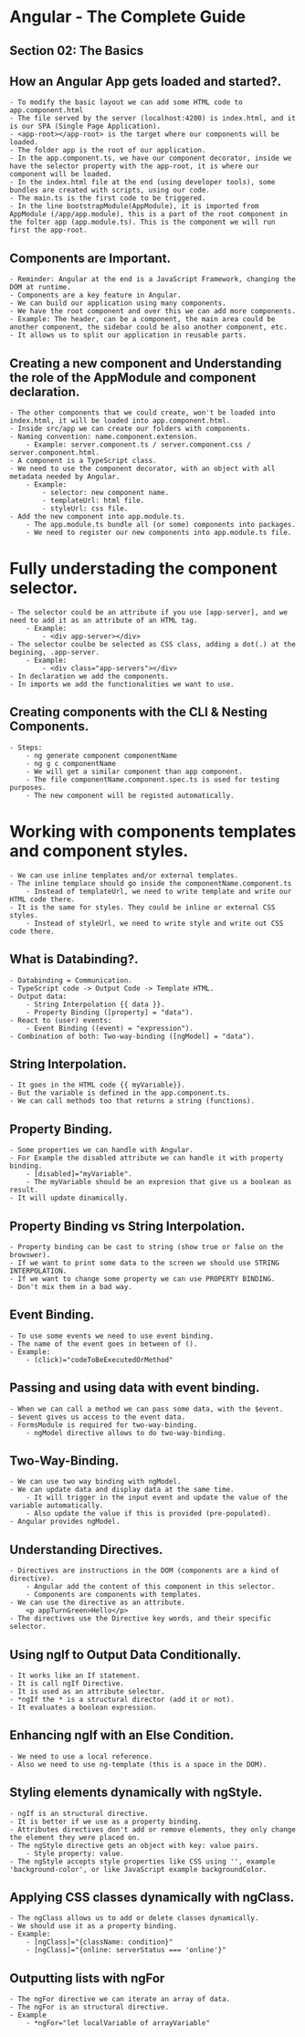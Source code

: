 # Angular - The Complete Guide

## Section 02: The Basics

## How an Angular App gets loaded and started?.

    - To modify the basic layout we can add some HTML code to app.component.html
    - The file served by the server (localhost:4200) is index.html, and it is our SPA (Single Page Application).
    - <app-root></app-root> is the target where our components will be loaded.
    - The folder app is the root of our application.
    - In the app.component.ts, we have our component decorator, inside we have the selector property with the app-root, it is where our component will be loaded.
    - In the index.html file at the end (using developer tools), some bundles are created with scripts, using our code.
    - The main.ts is the first code to be triggered.
    - In the line bootstrapModule(AppModule), it is imported from AppModule (/app/app.module), this is a part of the root component in the folter app (app.module.ts). This is the component we will run first the app-root.

## Components are Important.

    - Reminder: Angular at the end is a JavaScript Framework, changing the DOM at runtime.
    - Components are a key feature in Angular.
    - We can build our application using many components.
    - We have the root component and over this we can add more components.
    - Example: The header, can be a component, the main area could be another component, the sidebar could be also another component, etc.
    - It allows us to split our application in reusable parts.

## Creating a new component and Understanding the role of the AppModule and component declaration.

    - The other components that we could create, won't be loaded into index.html, it will be loaded into app.component.html.
    - Inside src/app we can create our folders with components.
    - Naming convention: name.component.extension.
        - Example: server.component.ts / server.component.css / server.component.html.
    - A component is a TypeScript class.
    - We need to use the component decorator, with an object with all metadata needed by Angular.
        - Example:
            - selector: new component name.
            - templateUrl: html file.
            - styleUrl: css file.
    - Add the new component into app.module.ts.
        - The app.module.ts bundle all (or some) components into packages.
        - We need to register our new components into app.module.ts file.

# Fully understading the component selector.

    - The selector could be an attribute if you use [app-server], and we need to add it as an attribute of an HTML tag.
        - Example:
            - <div app-server></div>
    - The selector coulbe be selected as CSS class, adding a dot(.) at the begining, .app-server.
        - Example:
            - <div class="app-servers"></div>
    - In declaration we add the components.
    - In imports we add the functionalities we want to use.

## Creating components with the CLI & Nesting Components.

    - Steps:
        - ng generate component componentName
        - ng g c componentName
        - We will get a similar component than app component.
        - The file componentName.component.spec.ts is used for testing purposes.
        - The new component will be registed automatically.

# Working with components templates and component styles.

    - We can use inline templates and/or external templates.
    - The inline templace should go inside the componentName.component.ts
        - Instead of templateUrl, we need to write template and write our HTML code there.
    - It is the same for styles. They could be inline or external CSS styles.
        - Instead of styleUrl, we need to write style and write out CSS code there.

## What is Databinding?.

    - Databinding = Communication.
    - TypeScript code -> Output Code -> Template HTML.
    - Output data:
        - String Interpolation {{ data }}.
        - Property Binding ([property] = "data").
    - React to (user) events:
        - Event Binding ((event) = "expression").
    - Combination of both: Two-way-binding ([ngModel] = "data").

## String Interpolation.

    - It goes in the HTML code {{ myVariable}}.
    - But the variable is defined in the app.component.ts.
    - We can call methods too that returns a string (functions).

## Property Binding.

    - Some properties we can handle with Angular.
    - For Example the disabled attribute we can handle it with property binding.
        - [disabled]="myVariable".
        - The myVariable should be an expresion that give us a boolean as result.
    - It will update dinamically.

## Property Binding vs String Interpolation.

    - Property binding can be cast to string (show true or false on the browswer).
    - If we want to print some data to the screen we should use STRING INTERPOLATION.
    - If we want to change some property we can use PROPERTY BINDING.
    - Don't mix them in a bad way.

## Event Binding.

    - To use some events we need to use event binding.
    - The name of the event goes in between of ().
    - Example:
        - (click)="codeToBeExecutedOrMethod"

## Passing and using data with event binding.

    - When we can call a method we can pass some data, with the $event.
    - $event gives us access to the event data.
    - FormsModule is required for two-way-binding.
        - ngModel directive allows to do two-way-binding.

## Two-Way-Binding.

    - We can use two way binding with ngModel.
    - We can update data and display data at the same time.
        - It will trigger in the input event and update the value of the variable automatically.
        - Also update the value if this is provided (pre-populated).
    - Angular provides ngModel.

## Understanding Directives.

    - Directives are instructions in the DOM (components are a kind of directive).
        - Angular add the content of this component in this selector.
        - Components are components with templates.
    - We can use the directive as an attribute.
        <p appTurnGreen>Hello</p>
    - The directives use the Directive key words, and their specific selector.

## Using ngIf to Output Data Conditionally.

    - It works like an If statement.
    - It is call ngIf Directive.
    - It is used as an attribute selector.
    - *ngIf the * is a structural director (add it or not).
    - It evaluates a boolean expression.

## Enhancing ngIf with an Else Condition.

    - We need to use a local reference.
    - Also we need to use ng-template (this is a space in the DOM).

## Styling elements dynamically with ngStyle.

    - ngIf is an structural directive.
    - It is better if we use as a property binding.
    - Attributes directives don't add or remove elements, they only change the element they were placed on.
    - The ngStyle directive gets an object with key: value pairs.
        - Style property: value.
    - The ngStyle accepts style properties like CSS using '', example 'background-color', or like JavaScript example backgroundColor.

## Applying CSS classes dynamically with ngClass.

    - The ngClass allows us to add or delete classes dynamically.
    - We should use it as a property binding.
    - Example:
        - [ngClass]="{className: condition}"
        - [ngClass]="{online: serverStatus === 'online'}"

## Outputting lists with ngFor

    - The ngFor directive we can iterate an array of data.
    - The ngFor is an structural directive.
    - Example
        - *ngFor="let localVariable of arrayVariable"
